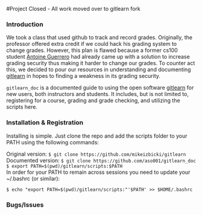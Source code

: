 #Project Closed - All work moved over to gitlearn fork


### Introduction  
We took a class that used github to track and record grades. Originally, the professor offered extra credit if we could hack his grading system to change grades. However, this plan is flawed because a former cs100 student [Antoine Guerrero](https://github.com/aguerrero/Faking-Git-Commits) had already came up with a solution to increase grading security thus making it harder to change our grades. To counter act this, we decided to pour our resources in understanding and documenting [gitlearn](https://github.com/mikeizbicki/gitlearn) in hopes to finding a weakness in its grading security.  

`gitlearn_doc` is a documented guide to using the open software [gitlearn](https://github.com/mikeizbicki/gitlearn) for new users, both instructors and students.
It includes, but is not limited to, registering for a course, grading and grade checking, and utilizing the scripts here.

### Installation & Registration

Installing is simple. Just clone the repo and add the scripts folder to your PATH using the following commands:

Original version: `$ git clone https://github.com/mikeizbicki/gitlearn`  
Documented version: `$ git clone https://github.com/aso001/gitlearn_doc`    
`$ export PATH=$(pwd)/gitlearn/scripts:$PATH`  
In order for your PATH to remain across sessions you need to update your ~/.bashrc (or similar):  

`$ echo "export PATH=$(pwd)/gitlearn/scripts:"'$PATH' >> $HOME/.bashrc`  
### Bugs/Issues
